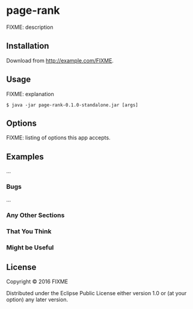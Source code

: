 # page-rank

FIXME: description

## Installation

Download from http://example.com/FIXME.

## Usage

FIXME: explanation

    $ java -jar page-rank-0.1.0-standalone.jar [args]

## Options

FIXME: listing of options this app accepts.

## Examples

...

### Bugs

...

### Any Other Sections
### That You Think
### Might be Useful

## License

Copyright © 2016 FIXME

Distributed under the Eclipse Public License either version 1.0 or (at
your option) any later version.

